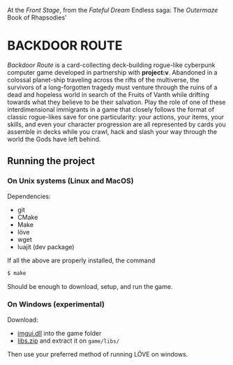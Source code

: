 
At the *Front Stage*, from the *Fateful Dream* Endless saga:
The *Outermaze* Book of Rhapsodies'

# BACKDOOR ROUTE

*Backdoor Route* is a card-collecting deck-building rogue-like cyberpunk
computer game developed in partnership with **project:v**. Abandoned in a
colossal planet-ship traveling across the rifts of the multiverse, the survivors
of a long-forgotten tragedy must venture through the ruins of a dead and
hopeless world in search of the Fruits of Vanth while drifting towards what they
believe to be their salvation. Play the role of one of these interdimensional
immigrants in a game that closely follows the format of classic rogue-likes save
for one particularity: your actions, your items, your skills, and even your
character progression are all represented by cards you assemble in decks while
you crawl, hack and slash your way through the world the Gods have left
behind.

## Running the project

### On Unix systems (Linux and MacOS)

Dependencies:

+ git
+ CMake
+ Make
+ löve
+ wget
+ luajit (dev package)

If all the above are properly installed, the command

```bash
$ make
```

Should be enough to download, setup, and run the game.

### On Windows (experimental)

Download:

+ [imgui.dll](https://uspgamedev.org/downloads/libs/windows/x86/imgui.dll) into the game folder
+ [libs.zip](https://uspgamedev.org/downloads/projects/backdoor/libs.zip) and extract it on `game/libs/`

Then use your preferred method of running LÖVE on windows.

